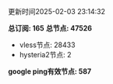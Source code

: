 更新时间2025-02-03 23:14:32

**总订阅: 165**
**总节点: 47526**
- vless节点: 28433
- hysteria2节点: 2

**google ping有效节点: 587**
